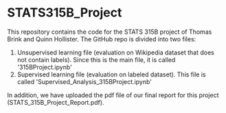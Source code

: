 # STATS315B_Project

This repository contains the code for the STATS 315B project of Thomas Brink and Quinn Hollister. The GitHub repo is divided into two files:
1. Unsupervised learning file (evaluation on Wikipedia dataset that does not contain labels). Since this is the main file, it is called '315BProject.ipynb'
2. Supervised learning file (evaluation on labeled dataset). This file is called 'Supervised_Analysis_315BProject.ipynb'

In addition, we have uploaded the pdf file of our final report for this project (STATS_315B_Project_Report.pdf).
